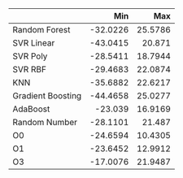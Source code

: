 |                   |      Min |     Max |
|:------------------|---------:|--------:|
| Random Forest     | -32.0226 | 25.5786 |
| SVR Linear        | -43.0415 | 20.871  |
| SVR Poly          | -28.5411 | 18.7944 |
| SVR RBF           | -29.4683 | 22.0874 |
| KNN               | -35.6882 | 22.6217 |
| Gradient Boosting | -44.4658 | 25.0277 |
| AdaBoost          | -23.039  | 16.9169 |
| Random Number     | -28.1101 | 21.487  |
| O0                | -24.6594 | 10.4305 |
| O1                | -23.6452 | 12.9912 |
| O3                | -17.0076 | 21.9487 |